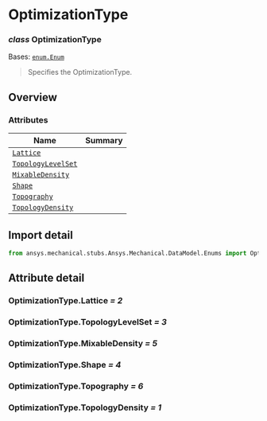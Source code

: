 <a id="optimizationtype"></a>

# OptimizationType

<a id="OptimizationType"></a>

### *class* OptimizationType

Bases: [`enum.Enum`](https://docs.python.org/3/library/enum.html#enum.Enum)

> Specifies the OptimizationType.

> <!-- !! processed by numpydoc !! -->

<a id="overview"></a>

## Overview

### Attributes

| Name | Summary |
|----------------------------------------------------------------------------------------------------|----|
| [`Lattice`](#OptimizationType.Lattice)                                                             |    |
| [`TopologyLevelSet`](#OptimizationType.TopologyLevelSet)                                           |    |
| [`MixableDensity`](#OptimizationType.MixableDensity)                                               |    |
| [`Shape`](#OptimizationType.Shape)                                                                 |    |
| [`Topography`](#OptimizationType.Topography)                                                       |    |
| [`TopologyDensity`](../../../ACT/Automation/Mechanical/Results/TopologyDensity.md#TopologyDensity) |    |

<a id="import-detail"></a>

## Import detail

```python
from ansys.mechanical.stubs.Ansys.Mechanical.DataModel.Enums import OptimizationType
```

<a id="attribute-detail"></a>

## Attribute detail

<a id="OptimizationType.Lattice"></a>

### OptimizationType.Lattice *= 2*

<a id="OptimizationType.TopologyLevelSet"></a>

### OptimizationType.TopologyLevelSet *= 3*

<a id="OptimizationType.MixableDensity"></a>

### OptimizationType.MixableDensity *= 5*

<a id="OptimizationType.Shape"></a>

### OptimizationType.Shape *= 4*

<a id="OptimizationType.Topography"></a>

### OptimizationType.Topography *= 6*

<a id="OptimizationType.TopologyDensity"></a>

### OptimizationType.TopologyDensity *= 1*
